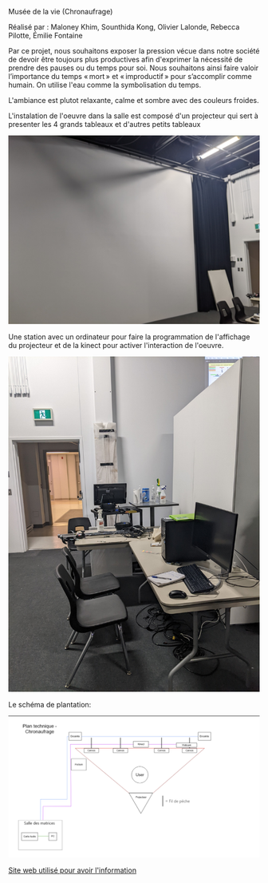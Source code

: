 Musée de la vie (Chronaufrage)

Réalisé par : Maloney Khim, Sounthida Kong, Olivier Lalonde, Rebecca Pilotte, Émilie Fontaine

Par ce projet, nous souhaitons exposer la pression vécue dans notre société de devoir être toujours plus productives afin d'exprimer la nécessité de prendre des pauses ou du temps pour soi. Nous souhaitons ainsi faire valoir l’importance du temps « mort » et « improductif » pour s’accomplir comme humain. On utilise l'eau comme la symbolisation du temps.

L'ambiance est plutot relaxante, calme et sombre avec des couleurs froides.

L'instalation de l'oeuvre dans la salle est composé d'un projecteur qui sert à presenter les 4 grands tableaux et d'autres petits tableaux

![Photo](photo/projecteur_setup1.jpeg)

Une station avec un ordinateur pour faire la programmation de l'affichage du projecteur et de la kinect pour activer l'interaction de l'oeuvre.

![Photo](photo/setup1.jpeg)

Le schéma de plantation:

![Photo](photo/plantation_chronaufrage.png)



[Site web utilisé pour avoir l'information](https://tim-montmorency.com/2022/projets/Chronaufrage/docs/web/index.html)
